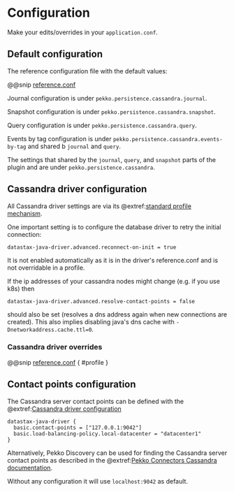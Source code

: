 # Configuration

Make your edits/overrides in your `application.conf`.

## Default configuration

The reference configuration file with the default values:

@@snip [reference.conf](/core/src/main/resources/reference.conf)

Journal configuration is under `pekko.persistence.cassandra.journal`.

Snapshot configuration is under `pekko.persistence.cassandra.snapshot`.

Query configuration is under `pekko.persistence.cassandra.query`.

Events by tag configuration is under `pekko.persistence.cassandra.events-by-tag` and shared
b `journal` and `query`.

The settings that shared by the `journal`, `query`, and `snapshot` parts of the plugin and are under
`pekko.persistence.cassandra`.

## Cassandra driver configuration

All Cassandra driver settings are via its @extref:[standard profile mechanism](java-driver:manual/core/configuration/).

One important setting is to configure the database driver to retry the initial connection:

`datastax-java-driver.advanced.reconnect-on-init = true`

It is not enabled automatically as it is in the driver's reference.conf and is not overridable in a profile.

If the ip addresses of your cassandra nodes might change (e.g. if you use k8s) then 

`datastax-java-driver.advanced.resolve-contact-points = false`

should also be set (resolves a dns address again when new connections are created). This also implies disabling java's dns cache with `-Dnetworkaddress.cache.ttl=0`. 


### Cassandra driver overrides

@@snip [reference.conf](/core/src/main/resources/reference.conf) { #profile }

## Contact points configuration

The Cassandra server contact points can be defined with the @extref:[Cassandra driver configuration](java-driver:manual/core/configuration/)

```
datastax-java-driver {
  basic.contact-points = ["127.0.0.1:9042"]
  basic.load-balancing-policy.local-datacenter = "datacenter1"
}
```

Alternatively, Pekko Discovery can be used for finding the Cassandra server contact points as described
in the @extref:[Pekko Connectors Cassandra documentation](pekko-connectors:cassandra.html#using-pekko-discovery).

Without any configuration it will use `localhost:9042` as default.

